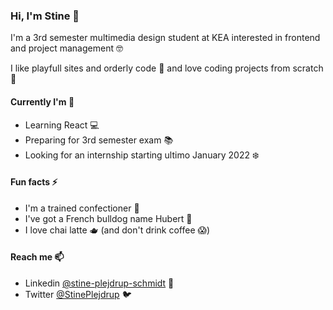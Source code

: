 ### Hi, I'm Stine 👋

I'm a 3rd semester multimedia design student at KEA interested in frontend and project management 🤓

I like playfull sites and orderly code 💜 and love coding projects from scratch 🔧

#### Currently I'm 📆
- Learning React 💻
- Preparing for 3rd semester exam 📚
- Looking for an internship starting ultimo January 2022 ❄️

#### Fun facts ⚡
- I'm a trained confectioner 🍰
- I've got a French bulldog name Hubert 🐾
- I love chai latte 🫖 (and don't drink coffee 😱)

#### Reach me 📫
- Linkedin [@stine-plejdrup-schmidt](https://www.linkedin.com/in/stine-plejdrup-schmidt/) 🔗
- Twitter [@StinePlejdrup](https://twitter.com/StinePlejdrup) 🐦

<!--
**StinePS/StinePS** is a ✨ _special_ ✨ repository because its `README.md` (this file) appears on your GitHub profile.

Here are some ideas to get you started:

- 🔭 I’m currently working on ...
- 🌱 I’m currently learning ...
- 👯 I’m looking to collaborate on ...
- 🤔 I’m looking for help with ...
- 💬 Ask me about ...
- 📫 How to reach me: ...
- 😄 Pronouns: ...
- ⚡ Fun fact: ...
-->
